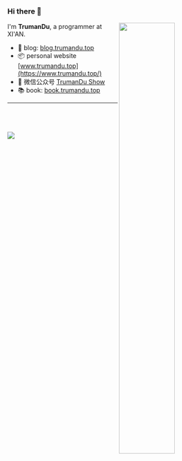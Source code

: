### Hi there 👋

<!--
**TrumanDu/trumandu** is a ✨ _special_ ✨ repository because its `README.md` (this file) appears on your GitHub profile.

Here are some ideas to get you started:

- 🔭 I’m currently working on ...
- 🌱 I’m currently learning ...
- 👯 I’m looking to collaborate on ...
- 🤔 I’m looking for help with ...
- 💬 Ask me about ...
- 📫 How to reach me: ...
- 😄 Pronouns: ...
- ⚡ Fun fact: ...
-->


<img align="right" width="50%" height="50%" src="https://user-images.githubusercontent.com/16727775/228105026-d3216ca0-ae7b-4c13-b96c-ece0e9a725cb.jpg">

I'm **TrumanDu**, a programmer at XI'AN.

-   :newspaper: blog: [blog.trumandu.top](http://blog.trumandu.top/)
-   :package: personal website [www.trumandu.top](https://www.trumandu.top/)
-   :battery: 微信公众号 [TrumanDu Show](https://mp.weixin.qq.com/s/3PYnNEf6fZ1mynQ-dYQVKw)
-   :books: book: [book.trumandu.top](http://book.trumandu.top/)
---
<br>
<br>
<br>
<img src="https://github-readme-stats.vercel.app/api?username=trumandu&show_icons=true&theme=gotham">
